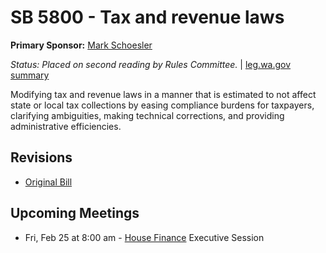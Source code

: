 # SB 5800 - Tax and revenue laws
**Primary Sponsor:** [Mark Schoesler](/person/leg/mark.schoesler.md)

*Status: Placed on second reading by Rules Committee.* | [leg.wa.gov summary](https://app.leg.wa.gov/billsummary?BillNumber=5800&Year=2021)

Modifying tax and revenue laws in a manner that is estimated to not affect state or local tax collections by easing compliance burdens for taxpayers, clarifying ambiguities, making technical corrections, and providing administrative efficiencies.

## Revisions
* [Original Bill](1/)

## Upcoming Meetings
* Fri, Feb 25 at 8:00 am - [House Finance](/house/2021-22/FIN/) Executive Session